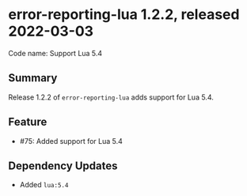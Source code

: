 # error-reporting-lua 1.2.2, released 2022-03-03

Code name: Support Lua 5.4

## Summary

Release 1.2.2 of `error-reporting-lua` adds support for Lua 5.4.

## Feature

* #75: Added support for Lua 5.4

## Dependency Updates

* Added `lua:5.4`
